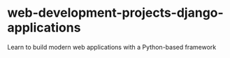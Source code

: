 # web-development-projects-django-applications
Learn to build modern web applications with a Python-based framework
